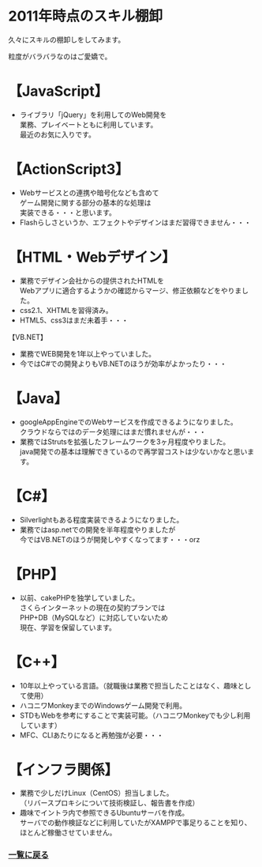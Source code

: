 2011年時点のスキル棚卸
===
久々にスキルの棚卸しをしてみます。

粒度がバラバラなのはご愛嬌で。

# 【JavaScript】
* ライブラリ「jQuery」を利用してのWeb開発を  
業務、プレイベートともに利用しています。  
最近のお気に入りです。  

# 【ActionScript3】
* Webサービスとの連携や暗号化なども含めて  
ゲーム開発に関する部分の基本的な処理は  
実装できる・・・と思います。  
* Flashらしさというか、エフェクトやデザインはまだ習得できません・・・

# 【HTML・Webデザイン】
* 業務でデザイン会社からの提供されたHTMLを  
Webアプリに適合するようかの確認からマージ、修正依頼などをやりました。
* css2.1、XHTMLを習得済み。
* HTML5、css3はまだ未着手・・・

【VB.NET】
* 業務でWEB開発を1年以上やっていました。
* 今ではC#での開発よりもVB.NETのほうが効率がよかったり・・・

# 【Java】
* googleAppEngineでのWebサービスを作成できるようになりました。  
クラウドならではのデータ処理にはまだ慣れませんが・・・
* 業務ではStrutsを拡張したフレームワークを3ヶ月程度やりました。  
java開発での基本は理解できているので再学習コストは少ないかなと思います。

# 【C#】
* Silverlightもある程度実装できるようになりました。
* 業務ではasp.netでの開発を半年程度やりましたが  
今ではVB.NETのほうが開発しやすくなってます・・・orz

# 【PHP】
* 以前、cakePHPを独学していました。  
さくらインターネットの現在の契約プランでは  
PHP+DB（MySQLなど）に対応していないため  
現在、学習を保留しています。

# 【C++】
* 10年以上やっている言語。（就職後は業務で担当したことはなく、趣味として使用）
* ハコニワMonkeyまでのWindowsゲーム開発で利用。
* STDもWebを参考にすることで実装可能。（ハコニワMonkeyでも少し利用しています）
* MFC、CLIあたりになると再勉強が必要・・・

# 【インフラ関係】
* 業務で少しだけLinux（CentOS）担当しました。  
（リバースプロキシについて技術検証し、報告書を作成）
* 趣味でイントラ内で参照できるUbuntuサーバを作成。  
サーバでの動作検証などに利用していたがXAMPPで事足りることを知り、ほとんど稼働させていません。

### [一覧に戻る](README.md)
